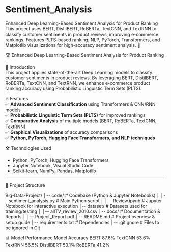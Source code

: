 # Sentiment_Analysis
Enhanced Deep Learning-Based Sentiment Analysis for Product Ranking  This project uses BERT, DistilBERT, RoBERTa, TextCNN, and TextRNN to classify customer sentiments in product reviews, improving e-commerce rankings. Features PLTS-based ranking, NLP, PyTorch, Transformers, and Matplotlib visualizations for high-accuracy sentiment analysis. 🚀

🏆 Enhanced Deep Learning-Based Sentiment Analysis for Product Ranking  

📌 Introduction  
This project applies state-of-the-art Deep Learning models to classify customer sentiments in product reviews. By leveraging BERT, DistilBERT, RoBERTa, TextCNN, and TextRNN, we enhance e-commerce product ranking accuracy using Probabilistic Linguistic Term Sets (PLTS).

🔥 Features  
✅ **Advanced Sentiment Classification** using Transformers & CNN/RNN models  
✅ **Probabilistic Linguistic Term Sets (PLTS)** for improved rankings  
✅ **Comparative Analysis** of multiple models (BERT, RoBERTa, TextCNN, TextRNN)  
✅ **Graphical Visualizations** of accuracy comparisons  
✅ **Python, PyTorch, Hugging Face Transformers, and NLP techniques**  

🛠️ Technologies Used  
- Python, PyTorch, Hugging Face Transformers 
- Jupyter Notebook, Visual Studio Code
- Scikit-learn, NumPy, Pandas, Matplotlib

---

📂 Project Structure  

Big-Data-Project/
│-- code/                    # Codebase (Python & Jupyter Notebooks)
│   │-- sentiment_analysis.py  # Main Python script
│   │-- Review.ipynb           # Jupyter Notebook for interactive execution
│-- dataset/                  # Datasets used for training/testing
│   │-- allTV_review_2010.csv
│-- docs/                     # Documentation & Reports
│   │-- Project_Report.pdf
│-- README.md                 # Project overview & setup guide
│-- requirements.txt           # Dependencies
│-- .gitignore                 # Files to be ignored in Git

📊 Model Performance
Model	      Accuracy
BERT	        87.6%
TextCNN	      53.6%
TextRNN	      56.5%
DistilBERT    53.1%
RoBERTa       41.2%
